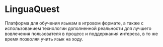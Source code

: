 # LinguaQuest
Платформа для обучения языкам в игровом формате, а также с использованием технологии дополненной реальности для лучшего вовлечения пользователя в процесс и поддержания интереса, в то же время позволяя учить язык на ходу.
